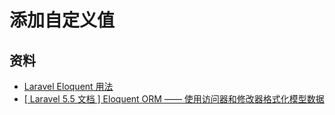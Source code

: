 # 添加自定义值

## 资料

- [Laravel Eloquent 用法](https://laravel-china.org/articles/6356/laravel-eloquent-usage)
- [[ Laravel 5.5 文档 ] Eloquent ORM —— 使用访问器和修改器格式化模型数据](http://laravelacademy.org/post/8213.html)